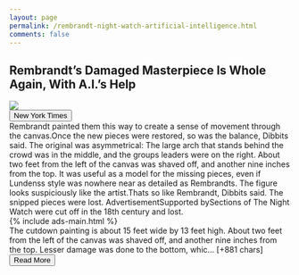 ```yaml
---
layout: page
permalink: /rembrandt-night-watch-artificial-intelligence.html
comments: false
---
```


<meta name="description" content="Sections of “The Night Watch” were cut off in the 18th century and lost. Now, new technology lets viewers imagine how the original work might have looked.">

<meta property="og:site_name" content="makemetechie">
<meta property="og:title" content="Rembrandt’s Damaged Masterpiece Is Whole Again, With A.I.’s Help">
<meta property="og:type" content="article">
<meta property="og:description" content="Sections of “The Night Watch” were cut off in the 18th century and lost. Now, new technology lets viewers imagine how the original work might have looked."/>

<meta property="og:url" content="/rembrandt-night-watch-artificial-intelligence.html" />
<meta property="article:tag" content="New York Times">



<div class="row">
<div class="col-12">
<h2>Rembrandt’s Damaged Masterpiece Is Whole Again, With A.I.’s Help</h2>
</div>
</div>
<div class="row">
<div class="col-12">
<img src="https://static01.nyt.com/images/2021/06/22/arts/23night-watch1/23night-watch1-facebookJumbo.jpg">
</div>
</div>
<div class="row">
<div class="col-12 mt-2">
<button type="button" class="btn btn-outline-info">New York Times</button>
</div>
</div>
<div class="row">
<div class="col-12">
<div>Rembrandt painted them this way to create a sense of movement through the canvas.Once the new pieces were restored, so was the balance, Dibbits said. The original was asymmetrical: The large arch that stands behind the crowd was in the middle, and the groups leaders were on the right. About two feet from the left of the canvas was shaved off, and another nine inches from the top. It was useful as a model for the missing pieces, even if Lundenss style was nowhere near as detailed as Rembrandts. The figure looks suspiciously like the artist.Thats so like Rembrandt, Dibbits said. The snipped pieces were lost. AdvertisementSupported bySections of The Night Watch were cut off in the 18th century and lost.</div>
</div>
</div>
<div class="row">
<div class="col-12">


<div>
  {% include ads-main.html %}
</div>

<div>The cutdown painting is about 15 feet wide by 13 feet high. About two feet from the left of the canvas was shaved off, and another nine inches from the top. Lesser damage was done to the bottom, whic… [+881 chars]</div>
</div>
</div>
<div class="row">
<div class="col-12 text-center">
<a href="https://www.nytimes.com/2021/06/23/arts/design/rembrandt-night-watch-artificial-intelligence.html">
<button type="button" class="btn btn-info">Read More</button>
</a>
</div>
</div>
